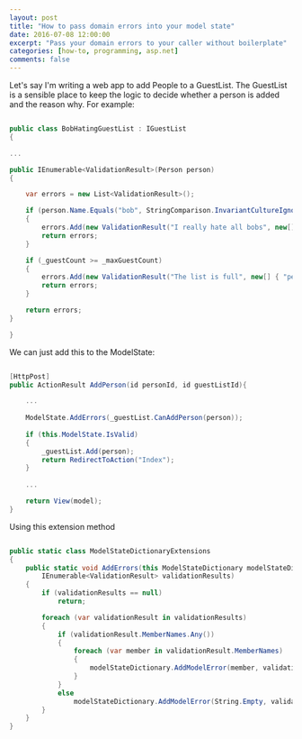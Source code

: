 ```yaml
---
layout: post
title: "How to pass domain errors into your model state"
date: 2016-07-08 12:00:00
excerpt: "Pass your domain errors to your caller without boilerplate"
categories: [how-to, programming, asp.net]
comments: false
---
```


Let's say I'm writing a web app to add People to a GuestList. The GuestList is a sensible place to keep the logic to decide whether a person is added and the reason why. For example:

```csharp

public class BobHatingGuestList : IGuestList
{

...

public IEnumerable<ValidationResult>(Person person)
{

    var errors = new List<ValidationResult>();

    if (person.Name.Equals("bob", StringComparison.InvariantCultureIgnoreCase));
    {
        errors.Add(new ValidationResult("I really hate all bobs", new[] { "person" }));
        return errors;
    }

    if (_guestCount >= _maxGuestCount)
    {
        errors.Add(new ValidationResult("The list is full", new[] { "person" }));
        return errors;
    }

	return errors; 
}

}

```

We can just add this to the ModelState:

```csharp

[HttpPost]
public ActionResult AddPerson(id personId, id guestListId){

	...
	
	ModelState.AddErrors(_guestList.CanAddPerson(person));
	
	if (this.ModelState.IsValid)
	{
	    _guestList.Add(person);
	    return RedirectToAction("Index");
	}
	
	...

	return View(model);
}

```

Using this extension method

```csharp

public static class ModelStateDictionaryExtensions
{
    public static void AddErrors(this ModelStateDictionary modelStateDictionary,
        IEnumerable<ValidationResult> validationResults)
    {
        if (validationResults == null)
            return;

        foreach (var validationResult in validationResults)
        {
            if (validationResult.MemberNames.Any())
            {
                foreach (var member in validationResult.MemberNames)
                {
                    modelStateDictionary.AddModelError(member, validationResult.ErrorMessage);
                }
            }
            else
                modelStateDictionary.AddModelError(String.Empty, validationResult.ErrorMessage);
        }
    }
}

```

